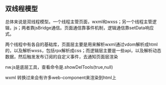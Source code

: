 

## 双线程模型

总体来说是双线程模型。一个线程主管页面，wxml和wxss；另一个线程主管逻辑，js；两者靠jsBridge通信。页面通信靠事件机制，逻辑通信靠setData响应式。

两个线程中有各自的基础库，页面层主要是用来解析wxml通过vdom解析成html的，以及解析wxss，包括rpx解析成css；而逻辑层主要是一些api，以及解析动态数据，然后触发发布订阅的自定义事件，去通知页面层渲染

nw.js是底层工具，查看命令是.showDelTools(true,null)

wxml 转换过来会有许多web-component来渲染到html上